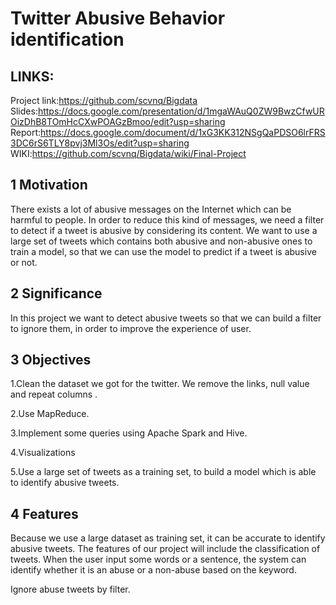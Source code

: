 # Twitter Abusive Behavior identification

## LINKS:
Project link:https://github.com/scvnq/Bigdata
Slides:https://docs.google.com/presentation/d/1mgaWAuQ0ZW9BwzCfwUROizDhB8TOmHcCXwPOAGzBmoo/edit?usp=sharing
Report:https://docs.google.com/document/d/1xG3KK312NSgQaPDSO6lrFRS3DC6rS6TLY8pvj3Ml3Os/edit?usp=sharing
WIKI:https://github.com/scvnq/Bigdata/wiki/Final-Project

## 1 Motivation
There exists a lot of abusive messages on the Internet which can be harmful to people. In order to reduce this kind of messages, we need a filter to detect if a tweet is abusive by considering its content. We want to use a large set of tweets which contains both abusive and non-abusive ones to train a model, so that we can use the model to predict if a tweet is abusive or not.

## 2 Significance
In this project we want to detect abusive tweets so that we can build a filter to ignore them, in order to improve the experience of user.

## 3 Objectives

1.Clean the dataset we got for the twitter. We remove the links, null value and repeat columns .

2.Use MapReduce.

3.Implement some queries using Apache Spark and Hive.

4.Visualizations

5.Use a large set of tweets as a training set, to build a model which is able to identify abusive tweets.

## 4 Features

Because we use a large dataset as training set, it can be accurate to identify abusive tweets. The features of our project will include the classification of tweets. When the user input some words or a sentence, the system can identify whether it is an abuse or a non-abuse based on the keyword.

Ignore abuse tweets by filter.
